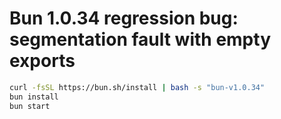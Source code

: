 # Bun 1.0.34 regression bug: segmentation fault with empty exports

```bash
curl -fsSL https://bun.sh/install | bash -s "bun-v1.0.34"
bun install
bun start
```
